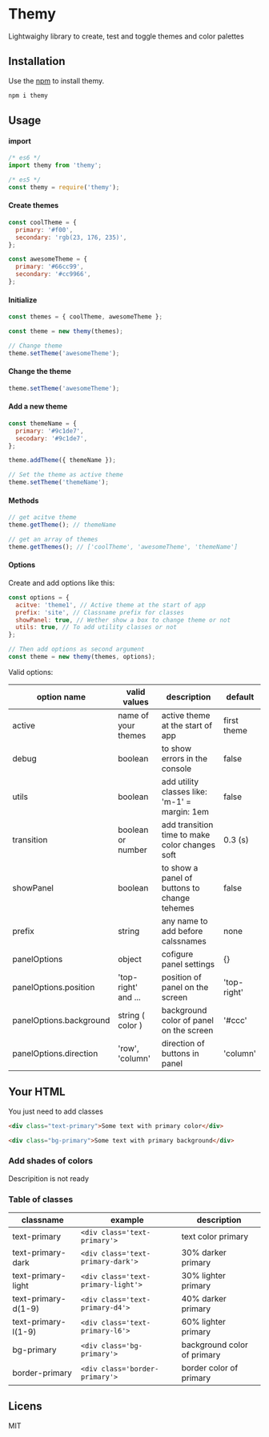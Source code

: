 # Themy

Lightwaighy library to create, test and toggle themes and color palettes

## Installation

Use the [npm](https://npmjs.com) to install themy.

```bash
npm i themy
```

## Usage

#### import

```js
/* es6 */
import themy from 'themy';

/* es5 */
const themy = require('themy');
```

#### Create themes

```js
const coolTheme = {
  primary: '#f00',
  secondary: 'rgb(23, 176, 235)',
};

const awesomeTheme = {
  primary: '#66cc99',
  secondary: '#cc9966',
};
```

#### Initialize

```js
const themes = { coolTheme, awesomeTheme };

const theme = new themy(themes);

// Change theme
theme.setTheme('awesomeTheme');
```

#### Change the theme

```js
theme.setTheme('awesomeTheme');
```

#### Add a new theme

```js
const themeName = {
  primary: '#9c1de7',
  secodary: '#9c1de7',
};

theme.addTheme({ themeName });

// Set the theme as active theme
theme.setTheme('themeName');
```

#### Methods

```js
// get acitve theme
theme.getTheme(); // themeName

// get an array of themes
theme.getThemes(); // ['coolTheme', 'awesomeTheme', 'themeName']
```

#### Options

Create and add options like this:

```js
const options = {
  acitve: 'theme1', // Active theme at the start of app
  prefix: 'site', // Classname prefix for classes
  showPanel: true, // Wether show a box to change theme or not
  utils: true, // To add utility classes or not
};

// Then add options as second argument
const theme = new themy(themes, options);
```

Valid options:

| option name             | valid values        | description                                    | default     |
| ----------------------- | ------------------- | ---------------------------------------------- | ----------- |
| active                  | name of your themes | active theme at the start of app               | first theme |
| debug                   | boolean             | to show errors in the console                  | false       |
| utils                   | boolean             | add utility classes like: 'm-1' = margin: 1em  | false       |
| transition              | boolean or number   | add transition time to make color changes soft | 0.3 (s)     |
| showPanel               | boolean             | to show a panel of buttons to change tehemes   | false       |
| prefix                  | string              | any name to add before calssnames              | none        |
| panelOptions            | object              | cofigure panel settings                        | {}          |
| panelOptions.position   | 'top-right' and ... | position of panel on the screen                | 'top-right' |
| panelOptions.background | string ( color )    | background color of panel on the screen        | '#ccc'      |
| panelOptions.direction  | 'row', 'column'     | direction of buttons in panel                  | 'column'    |

## Your HTML

You just need to add classes

```html
<div class="text-primary">Some text with primary color</div>

<div class="bg-primary">Some text with primary background</div>
```

### Add shades of colors

Descripition is not ready

### Table of classes

| classname           | example                            | description                 |
| ------------------- | ---------------------------------- | --------------------------- |
| text-primary        | `<div class='text-primary'>`       | text color primary          |
| text-primary-dark   | `<div class='text-primary-dark'>`  | 30% darker primary          |
| text-primary-light  | `<div class='text-primary-light'>` | 30% lighter primary         |
| text-primary-d(1-9) | `<div class='text-primary-d4'>`    | 40% darker primary          |
| text-primary-l(1-9) | `<div class='text-primary-l6'>`    | 60% lighter primary         |
| bg-primary          | `<div class='bg-primary'>`         | background color of primary |
| border-primary      | `<div class='border-primary'>`     | border color of primary     |

## Licens

MIT
